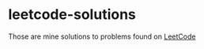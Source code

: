 # leetcode-solutions
Those are mine solutions to problems found on [LeetCode](https://leetcode.com/)
